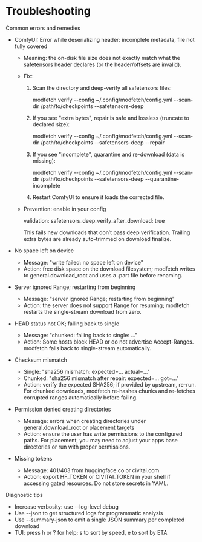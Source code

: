 # Troubleshooting

Common errors and remedies

- ComfyUI: Error while deserializing header: incomplete metadata, file not fully covered
  - Meaning: the on-disk file size does not exactly match what the safetensors header declares (or the header/offsets are invalid).
  - Fix:
    1) Scan the directory and deep-verify all safetensors files:
       
       modfetch verify --config ~/.config/modfetch/config.yml --scan-dir /path/to/checkpoints --safetensors-deep
       
    2) If you see "extra bytes", repair is safe and lossless (truncate to declared size):
       
       modfetch verify --config ~/.config/modfetch/config.yml --scan-dir /path/to/checkpoints --safetensors-deep --repair
       
    3) If you see "incomplete", quarantine and re-download (data is missing):
       
       modfetch verify --config ~/.config/modfetch/config.yml --scan-dir /path/to/checkpoints --safetensors-deep --quarantine-incomplete
       
    4) Restart ComfyUI to ensure it loads the corrected file.
  - Prevention: enable in your config
    
    validation:
      safetensors_deep_verify_after_download: true
    
    This fails new downloads that don’t pass deep verification. Trailing extra bytes are already auto-trimmed on download finalize.

- No space left on device
  - Message: "write failed: no space left on device"
  - Action: free disk space on the download filesystem; modfetch writes to general.download_root and uses a .part file before renaming.

- Server ignored Range; restarting from beginning
  - Message: "server ignored Range; restarting from beginning"
  - Action: the server does not support Range for resuming; modfetch restarts the single-stream download from zero.

- HEAD status not OK; falling back to single
  - Message: "chunked: falling back to single: ..."
  - Action: Some hosts block HEAD or do not advertise Accept-Ranges. modfetch falls back to single-stream automatically.

- Checksum mismatch
  - Single: "sha256 mismatch: expected=... actual=..."
  - Chunked: "sha256 mismatch after repair: expected=... got=..."
  - Action: verify the expected SHA256; if provided by upstream, re-run. For chunked downloads, modfetch re-hashes chunks and re-fetches corrupted ranges automatically before failing.

- Permission denied creating directories
  - Message: errors when creating directories under general.download_root or placement targets
  - Action: ensure the user has write permissions to the configured paths. For placement, you may need to adjust your apps base directories or run with proper permissions.

- Missing tokens
  - Message: 401/403 from huggingface.co or civitai.com
  - Action: export HF_TOKEN or CIVITAI_TOKEN in your shell if accessing gated resources. Do not store secrets in YAML.

Diagnostic tips
- Increase verbosity: use --log-level debug
- Use --json to get structured logs for programmatic analysis
- Use --summary-json to emit a single JSON summary per completed download
- TUI: press h or ? for help; s to sort by speed, e to sort by ETA

